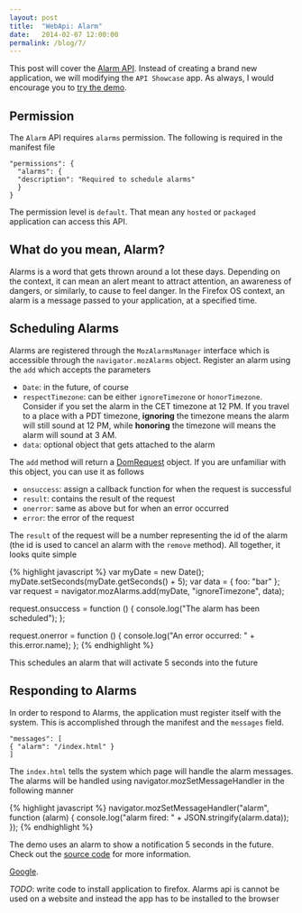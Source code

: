 ```yaml
---
layout: post
title:  "WebApi: Alarm"
date:   2014-02-07 12:00:00
permalink: /blog/7/
---
```


This post will cover the [Alarm API](https://developer.mozilla.org/en-US/docs/WebAPI/Alarm). Instead of creating a brand new application, we will modifying the `API Showcase` app. As always, I would encourage you to [try the demo](/demos/05/).

## Permission

The `Alarm` API requires `alarms` permission. The following is required in the manifest file

	"permissions": {
	  "alarms": {
	  "description": "Required to schedule alarms"
	  }
	}

The permission level is `default`. That mean any `hosted` or `packaged` application can access this API.

## What do you mean, Alarm?

Alarms is a word that gets thrown around a lot these days. Depending on the context, it can mean an alert meant to attract attention, an awareness of dangers, or similarly, to cause to feel danger. In the Firefox OS context, an alarm is a message passed to your application, at a specified time.

## Scheduling Alarms

Alarms are registered through the `MozAlarmsManager` interface which is accessible through the `navigator.mozAlarms` object. Register an alarm using the `add` which accepts the parameters

* `Date`: in the future, of course
* `respectTimezone`: can be either `ignoreTimezone` or `honorTimezone`. Consider if you set the alarm in the CET timezone at 12 PM. If you travel to a place with a PDT timezone, __ignoring__ the timezone means the alarm will still sound at 12 PM, while __honoring__ the timezone will means the alarm will sound at 3 AM.
* `data`: optional object that gets attached to the alarm

The `add` method will return a [DomRequest](https://developer.mozilla.org/en-US/docs/Web/API/DOMRequest) object. If you are unfamiliar with this object, you can use it as follows

* `onsuccess`: assign a callback function for when the request is successful
* `result`: contains the result of the request
* `onerror`: same as above but for when an error occurred
* `error`: the error of the request

The `result` of the request will be a number representing the id of the alarm (the id is used to cancel an alarm with the `remove` method). All together, it looks quite simple

{% highlight javascript %}
var myDate  = new Date();
myDate.setSeconds(myDate.getSeconds() + 5);
var data = { foo: "bar" };
var request = navigator.mozAlarms.add(myDate, "ignoreTimezone", data);

request.onsuccess = function () {
  console.log("The alarm has been scheduled");
};

request.onerror = function () { 
  console.log("An error occurred: " + this.error.name);
};
{% endhighlight %}

This schedules an alarm that will activate 5 seconds into the future

## Responding to Alarms

In order to respond to Alarms, the application must register itself with the system. This is accomplished through the manifest and the `messages` field.

    "messages": [
    { "alarm": "/index.html" }
    ]


The `index.html` tells the system which page will handle the alarm messages. The alarms will be handled using navigator.mozSetMessageHandler in the following manner

{% highlight javascript %}
navigator.mozSetMessageHandler("alarm", function (alarm) { 
  console.log("alarm fired: " + JSON.stringify(alarm.data)); 
});
{% endhighlight %}

The demo uses an alarm to show a notification 5 seconds in the future. Check out the [source code](https://github.com/NakedFerret/NakedFerret.github.io/tree/master/demos/05) for more information.

[Google](http://www.google.com).

_TODO_: write code to install application to firefox. Alarms api is cannot be used on a website and instead the app has to be installed to the browser

